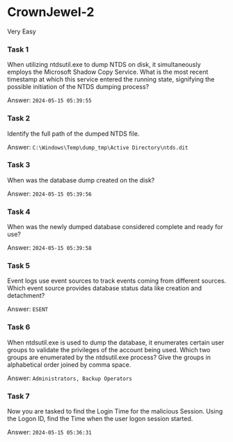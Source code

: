 # CrownJewel-2
Very Easy


### Task 1

When utilizing ntdsutil.exe to dump NTDS on disk, it simultaneously employs the Microsoft Shadow Copy Service. What is the most recent timestamp at which this service entered the running state, signifying the possible initiation of the NTDS dumping process?

Answer: `2024-05-15 05:39:55`

### Task 2

Identify the full path of the dumped NTDS file.

Answer: `C:\Windows\Temp\dump_tmp\Active Directory\ntds.dit`

### Task 3

When was the database dump created on the disk?

Answer: `2024-05-15 05:39:56`

### Task 4

When was the newly dumped database considered complete and ready for use?

Answer: `2024-05-15 05:39:58`

### Task 5

Event logs use event sources to track events coming from different sources. Which event source provides database status data like creation and detachment?

Answer: `ESENT`

### Task 6

When ntdsutil.exe is used to dump the database, it enumerates certain user groups to validate the privileges of the account being used. Which two groups are enumerated by the ntdsutil.exe process? Give the groups in alphabetical order joined by comma space.

Answer: `Administrators, Backup Operators`

### Task 7

Now you are tasked to find the Login Time for the malicious Session. Using the Logon ID, find the Time when the user logon session started.

Answer: `2024-05-15 05:36:31`

